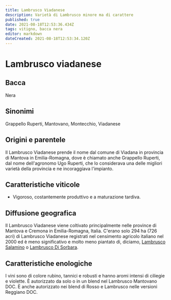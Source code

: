 ```yaml
---
title: Lambrusco Viadanese
description: Varietà di Lambrusco minore ma di carattere
published: true
date: 2021-08-18T12:53:36.434Z
tags: vitigno, bacca nera
editor: markdown
dateCreated: 2021-08-18T12:53:34.120Z
---
```


# Lambrusco viadanese

## Bacca
Nera
## Sinonimi
Grappello Ruperti, Mantovano, Montecchio, Viadanese

## Origini e parentele
Il Lambrusco Viadanese prende il nome dal comune di Viadana in provincia di Mantova in Emilia-Romagna, dove è chiamato anche Grappello Ruperti, dal nome dell'agronomo Ugo Ruperti, che lo considerava una delle migliori varietà della provincia e ne incoraggiava l'impianto.

## Caratteristiche viticole
- Vigoroso, costantemente produttivo e a maturazione tardiva.

## Diffusione geografica
Il Lambrusco Viadanese viene coltivato principalmente nelle province di Mantova e Cremona in Emilia-Romagna, Italia. 
C'erano solo 294 ha (726 acri) di Lambrusco Viadanese registrati nel censimento agricolo italiano nel 2000 ed è meno significativo e molto meno piantato di, diciamo, [Lambrusco Salamino](/vitigni/Italia/bacca-nera/lambrusco-salamino) o [Lambrusco Di Sorbara](/vitigni/Italia/bacca-nera/lambrusco-di-sorbara).

## Caratteristiche enologiche
I vini sono di colore rubino, tannici e robusti e hanno aromi intensi di ciliegie e violette. È autorizzato da solo o in un blend nel Lambrusco Mantovano DOC. È anche autorizzato nei blend di Rosso e Lambrusco nelle versioni Reggiano DOC.
